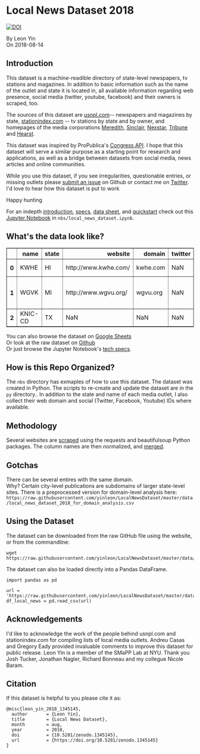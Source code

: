 # Local News Dataset 2018
[![DOI](https://zenodo.org/badge/DOI/10.5281/zenodo.1345145.svg)](https://doi.org/10.5281/zenodo.1345145)

By Leon Yin<br>
On 2018-08-14

## Introduction
This dataset is a machine-readible directory of state-level newspapers, tv stations and magazines. In addition to basic information such as the name of the outlet and state it is located in, all available information regarding web presence, social media (twitter, youtube, facebook) and their owners is scraped, too.

The sources of this dataset are [usnpl.com](https://www.usnpl.com)-- newspapers and magazines by state, [stationindex.com](https://www.stationindex.com) -- tv stations by state and by owner, and homepages of the media corporations [Meredith](http://www.meredith.com/local-media/broadcast-and-digital), [Sinclair](http://sbgi.net/tv-channels/), [Nexstar](https://www.nexstar.tv/stations/), [Tribune](http://www.tribunemedia.com/our-brands/) and [Hearst](http://www.hearst.com/broadcasting/our-markets).

This dataset was inspired by ProPublica's [Congress API](https://projects.propublica.org/api-docs/congress-api/). I hope that this dataset will serve a similar purpose as a starting point for research and applications, as well as a bridge between datasets from social media, news articles and online communities.

While you use this dataset, if you see irregularities, questionable entries, or missing outlets please [submit an issue](https://github.com/yinleon/LocalNewsDataset/issues/new) on Github or contact me on [Twitter](https://twitter.com/LeonYin). I'd love to hear how this dataset is put to work 

Happy hunting

For an indepth [introduction](https://nbviewer.jupyter.org/github/yinleon/LocalNewsDataset/blob/master/nbs/local_news_dataset.ipynb?flush_cache=true#intro), [specs](https://nbviewer.jupyter.org/github/yinleon/LocalNewsDataset/blob/master/nbs/local_news_dataset.ipynb?flush_cache=true#specs), [data sheet](https://nbviewer.jupyter.org/github/yinleon/LocalNewsDataset/blob/master/nbs/local_news_dataset.ipynb?flush_cache=true#datasheet), and [quickstart](https://nbviewer.jupyter.org/github/yinleon/LocalNewsDataset/blob/master/nbs/local_news_dataset.ipynb?flush_cache=true#use) check out this [Jupyter Notebook](https://nbviewer.jupyter.org/github/yinleon/LocalNewsDataset/blob/master/nbs/local_news_dataset.ipynb?flush_cache=true#datasheet) in `nbs/local_news_dataset.ipynb`.


## What's the data look like?
<table border="1" class="dataframe">
  <thead>
    <tr style="text-align: right;">
      <th></th>
      <th>name</th>
      <th>state</th>
      <th>website</th>
      <th>domain</th>
      <th>twitter</th>
      <th>youtube</th>
      <th>facebook</th>
      <th>owner</th>
      <th>medium</th>
      <th>source</th>
      <th>collection_date</th>
    </tr>
  </thead>
  <tbody>
    <tr>
      <th>0</th>
      <td>KWHE</td>
      <td>HI</td>
      <td>http://www.kwhe.com/</td>
      <td>kwhe.com</td>
      <td>NaN</td>
      <td>NaN</td>
      <td>NaN</td>
      <td>LeSea</td>
      <td>TV station</td>
      <td>stationindex</td>
      <td>2018-08-02 14:55:24.612585</td>
    </tr>
    <tr>
      <th>1</th>
      <td>WGVK</td>
      <td>MI</td>
      <td>http://www.wgvu.org/</td>
      <td>wgvu.org</td>
      <td>NaN</td>
      <td>NaN</td>
      <td>NaN</td>
      <td>Grand Valley State University</td>
      <td>TV station</td>
      <td>stationindex</td>
      <td>2018-08-02 14:55:24.612585</td>
    </tr>
    <tr>
      <th>2</th>
      <td>KNIC-CD</td>
      <td>TX</td>
      <td>NaN</td>
      <td>NaN</td>
      <td>NaN</td>
      <td>NaN</td>
      <td>NaN</td>
      <td>Univision</td>
      <td>TV station</td>
      <td>stationindex</td>
      <td>2018-08-02 14:55:24.612585</td>
    </tr>
  </tbody>
</table>

You can also browse the dataset on [Google Sheets](https://docs.google.com/spreadsheets/d/1f3PjT2A7-qY0SHcDW30Bc_FXYC_7RxnZfCKyXpoWeuY/edit?usp=sharing)<br>
Or look at the raw dataset on [Github](https://github.com/yinleon/LocalNewsDataset/blob/master/data/local_news_dataset_2018.csv)<br>
Or just browse the Jupyter Notebook's [tech specs](https://nbviewer.jupyter.org/github/yinleon/LocalNewsDataset/blob/master/nbs/local_news_dataset.ipynb?flush_cache=true#local_news_dataset_2018).


## How is this Repo Organized?
The `nbs` directory has exmaples of how to use this dataset. The dataset was created in Python. The scripts to re-create and update the dataset are in the `py` directory..
In addition to the state and name of each media outlet, I also collect their web domain and social (Twitter, Facebook, Youtube) IDs where available.

## Methodology
Several websites are [scraped](https://github.com/yinleon/LocalNewsDataset/blob/master/py/download_data.py) using the requests and beautifulsoup Python packages. The column names are then normalized, and [merged](https://github.com/yinleon/LocalNewsDataset/blob/master/py/merge.py).

## Gotchas
There can be several entires with the same domain.<br>
Why? Certain city-level publications are subdomains of larger state-level sites.
There is a preprocessed version for domain-level analysis here: `https://raw.githubusercontent.com/yinleon/LocalNewsDataset/master/data/local_news_dataset_2018_for_domain_analysis.csv`

## Using the Dataset
The dataset can be downloaded from the raw GitHub file using the website, or from the commandline:
```
wget https://raw.githubusercontent.com/yinleon/LocalNewsDataset/master/data/local_news_dataset_2018.csv
```
The dataset can also be loaded directly into a Pandas DataFrame.
```
import pandas as pd

url = 'https://raw.githubusercontent.com/yinleon/LocalNewsDataset/master/data/local_news_dataset_2018.csv'
df_local_news = pd.read_csv(url)
```

## Acknowledgements
I'd like to acknowledge the work of the people behind usnpl.com and stationindex.com for compiling lists of local media outlets. Andreu Casas and Gregory Eady provided invaluable comments to improve this dataset for public release.  Leon Yin is a member of the SMaPP Lab at NYU. Thank you Josh Tucker, Jonathan Nagler, Richard Bonneau and my collegue Nicole Baram.

## Citation
If this dataset is helpful to you please cite it as:
```
@misc{leon_yin_2018_1345145,
  author       = {Leon Yin},
  title        = {Local News Dataset},
  month        = aug,
  year         = 2018,
  doi          = {10.5281/zenodo.1345145},
  url          = {https://doi.org/10.5281/zenodo.1345145}
}

```
